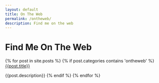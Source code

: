 ```yaml
---
layout: default
title: On The Web
permalink: /ontheweb/
description: Find me on the web
---
```


# Find Me On The Web

{% for post in site.posts %}
  {% if post.categories contains 'ontheweb' %}
[{{post.title}}]({{post.url}})

{{post.description}}
  {% endif %}
{% endfor %}
